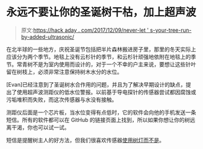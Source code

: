# 永远不要让你的圣诞树干枯，加上超声波

> 原文:[https://hack aday . com/2017/12/09/never-let ' s-your-tree-run-by-added-ultrasonic/](https://hackaday.com/2017/12/09/never-let-your-christmas-tree-run-dry-with-added-ultrasound/)

在北半球的一些地方，庆祝圣诞节包括把半片森林搬进房子里，那里的冬天实际上应该分为两个季节。地毯上没有云杉针的季节，和云杉针顽强地依附在地毯上的季节。常青树不是为室内使用而设计的，对于一个不幸的户主来说，要想让这些针叶留在树枝上，必须非常注意保持树木水分的水位。

[Evan]已经注意到了圣诞树水合作用的问题，并且为了解决早期设计的缺点，提出了使用超声波测距仪的低水位警报。以前基于导电探针的传感器尝试都因腐蚀或污垢堆积而失败，而这次传感器与水没有接触。

测距仪后面是一个芯片板，当水位变得有点低时，它的软件会向他的手机发送一条短信。所有的软件都可以在 GitHub 的链接页面上找到，所以如果你想让你的树远离干渴，你也可以试一试。

短信是提醒树主人的好方法，但我们很喜欢传感器[使用树灯而不是](https://hackaday.com/2011/12/07/christmas-tree-water-sensor-gets-an-upgrade-and-a-fancy-new-box/)。